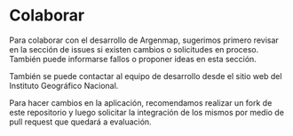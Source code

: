 # Colaborar

Para colaborar con el desarrollo de Argenmap, sugerimos primero revisar en la sección de issues si existen cambios o solicitudes en proceso. También puede informarse fallos o proponer ideas en esta sección.

También se puede contactar al equipo de desarrollo desde el sitio web del Instituto Geográfico Nacional.

Para hacer cambios en la aplicación, recomendamos realizar un fork de este repositorio y luego solicitar la integración de los mismos por medio de pull request que quedará a evaluación.